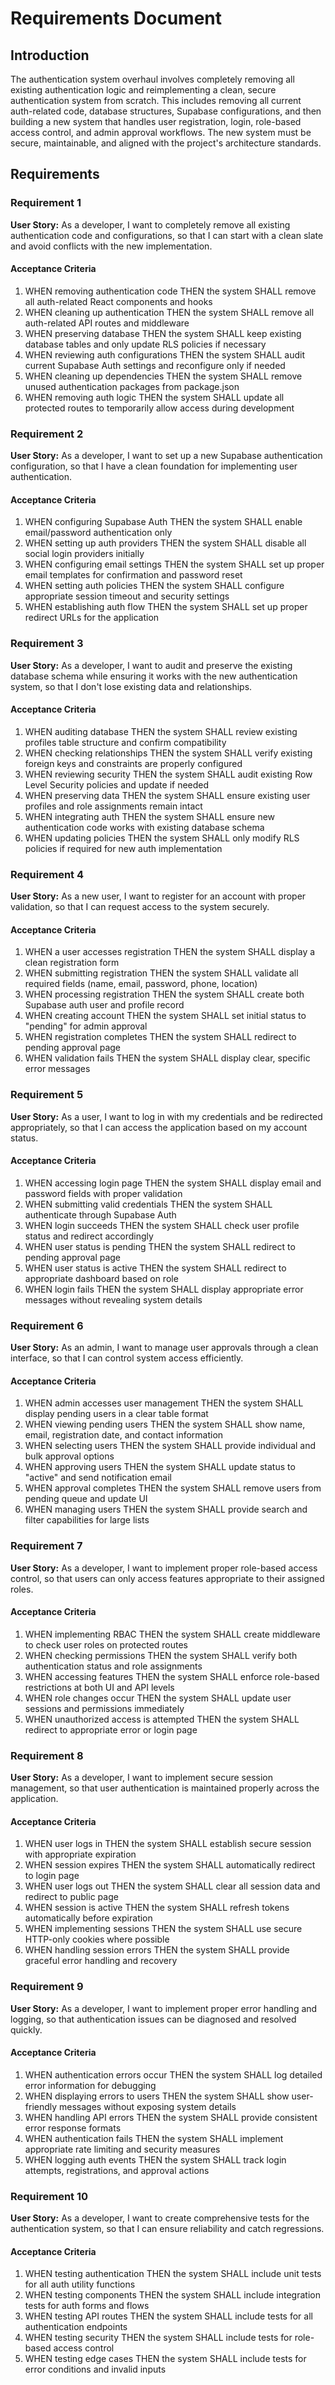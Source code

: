 # Requirements Document

## Introduction

The authentication system overhaul involves completely removing all existing authentication logic and reimplementing a clean, secure authentication system from scratch. This includes removing all current auth-related code, database structures, Supabase configurations, and then building a new system that handles user registration, login, role-based access control, and admin approval workflows. The new system must be secure, maintainable, and aligned with the project's architecture standards.

## Requirements

### Requirement 1

**User Story:** As a developer, I want to completely remove all existing authentication code and configurations, so that I can start with a clean slate and avoid conflicts with the new implementation.

#### Acceptance Criteria

1. WHEN removing authentication code THEN the system SHALL remove all auth-related React components and hooks
2. WHEN cleaning up authentication THEN the system SHALL remove all auth-related API routes and middleware
3. WHEN preserving database THEN the system SHALL keep existing database tables and only update RLS policies if necessary
4. WHEN reviewing auth configurations THEN the system SHALL audit current Supabase Auth settings and reconfigure only if needed
5. WHEN cleaning up dependencies THEN the system SHALL remove unused authentication packages from package.json
6. WHEN removing auth logic THEN the system SHALL update all protected routes to temporarily allow access during development

### Requirement 2

**User Story:** As a developer, I want to set up a new Supabase authentication configuration, so that I have a clean foundation for implementing user authentication.

#### Acceptance Criteria

1. WHEN configuring Supabase Auth THEN the system SHALL enable email/password authentication only
2. WHEN setting up auth providers THEN the system SHALL disable all social login providers initially
3. WHEN configuring email settings THEN the system SHALL set up proper email templates for confirmation and password reset
4. WHEN setting auth policies THEN the system SHALL configure appropriate session timeout and security settings
5. WHEN establishing auth flow THEN the system SHALL set up proper redirect URLs for the application

### Requirement 3

**User Story:** As a developer, I want to audit and preserve the existing database schema while ensuring it works with the new authentication system, so that I don't lose existing data and relationships.

#### Acceptance Criteria

1. WHEN auditing database THEN the system SHALL review existing profiles table structure and confirm compatibility
2. WHEN checking relationships THEN the system SHALL verify existing foreign keys and constraints are properly configured
3. WHEN reviewing security THEN the system SHALL audit existing Row Level Security policies and update if needed
4. WHEN preserving data THEN the system SHALL ensure existing user profiles and role assignments remain intact
5. WHEN integrating auth THEN the system SHALL ensure new authentication code works with existing database schema
6. WHEN updating policies THEN the system SHALL only modify RLS policies if required for new auth implementation

### Requirement 4

**User Story:** As a new user, I want to register for an account with proper validation, so that I can request access to the system securely.

#### Acceptance Criteria

1. WHEN a user accesses registration THEN the system SHALL display a clean registration form
2. WHEN submitting registration THEN the system SHALL validate all required fields (name, email, password, phone, location)
3. WHEN processing registration THEN the system SHALL create both Supabase auth user and profile record
4. WHEN creating account THEN the system SHALL set initial status to "pending" for admin approval
5. WHEN registration completes THEN the system SHALL redirect to pending approval page
6. WHEN validation fails THEN the system SHALL display clear, specific error messages

### Requirement 5

**User Story:** As a user, I want to log in with my credentials and be redirected appropriately, so that I can access the application based on my account status.

#### Acceptance Criteria

1. WHEN accessing login page THEN the system SHALL display email and password fields with proper validation
2. WHEN submitting valid credentials THEN the system SHALL authenticate through Supabase Auth
3. WHEN login succeeds THEN the system SHALL check user profile status and redirect accordingly
4. WHEN user status is pending THEN the system SHALL redirect to pending approval page
5. WHEN user status is active THEN the system SHALL redirect to appropriate dashboard based on role
6. WHEN login fails THEN the system SHALL display appropriate error messages without revealing system details

### Requirement 6

**User Story:** As an admin, I want to manage user approvals through a clean interface, so that I can control system access efficiently.

#### Acceptance Criteria

1. WHEN admin accesses user management THEN the system SHALL display pending users in a clear table format
2. WHEN viewing pending users THEN the system SHALL show name, email, registration date, and contact information
3. WHEN selecting users THEN the system SHALL provide individual and bulk approval options
4. WHEN approving users THEN the system SHALL update status to "active" and send notification email
5. WHEN approval completes THEN the system SHALL remove users from pending queue and update UI
6. WHEN managing users THEN the system SHALL provide search and filter capabilities for large lists

### Requirement 7

**User Story:** As a developer, I want to implement proper role-based access control, so that users can only access features appropriate to their assigned roles.

#### Acceptance Criteria

1. WHEN implementing RBAC THEN the system SHALL create middleware to check user roles on protected routes
2. WHEN checking permissions THEN the system SHALL verify both authentication status and role assignments
3. WHEN accessing features THEN the system SHALL enforce role-based restrictions at both UI and API levels
4. WHEN role changes occur THEN the system SHALL update user sessions and permissions immediately
5. WHEN unauthorized access is attempted THEN the system SHALL redirect to appropriate error or login page

### Requirement 8

**User Story:** As a developer, I want to implement secure session management, so that user authentication is maintained properly across the application.

#### Acceptance Criteria

1. WHEN user logs in THEN the system SHALL establish secure session with appropriate expiration
2. WHEN session expires THEN the system SHALL automatically redirect to login page
3. WHEN user logs out THEN the system SHALL clear all session data and redirect to public page
4. WHEN session is active THEN the system SHALL refresh tokens automatically before expiration
5. WHEN implementing sessions THEN the system SHALL use secure HTTP-only cookies where possible
6. WHEN handling session errors THEN the system SHALL provide graceful error handling and recovery

### Requirement 9

**User Story:** As a developer, I want to implement proper error handling and logging, so that authentication issues can be diagnosed and resolved quickly.

#### Acceptance Criteria

1. WHEN authentication errors occur THEN the system SHALL log detailed error information for debugging
2. WHEN displaying errors to users THEN the system SHALL show user-friendly messages without exposing system details
3. WHEN handling API errors THEN the system SHALL provide consistent error response formats
4. WHEN authentication fails THEN the system SHALL implement appropriate rate limiting and security measures
5. WHEN logging auth events THEN the system SHALL track login attempts, registrations, and approval actions

### Requirement 10

**User Story:** As a developer, I want to create comprehensive tests for the authentication system, so that I can ensure reliability and catch regressions.

#### Acceptance Criteria

1. WHEN testing authentication THEN the system SHALL include unit tests for all auth utility functions
2. WHEN testing components THEN the system SHALL include integration tests for auth forms and flows
3. WHEN testing API routes THEN the system SHALL include tests for all authentication endpoints
4. WHEN testing security THEN the system SHALL include tests for role-based access control
5. WHEN testing edge cases THEN the system SHALL include tests for error conditions and invalid inputs